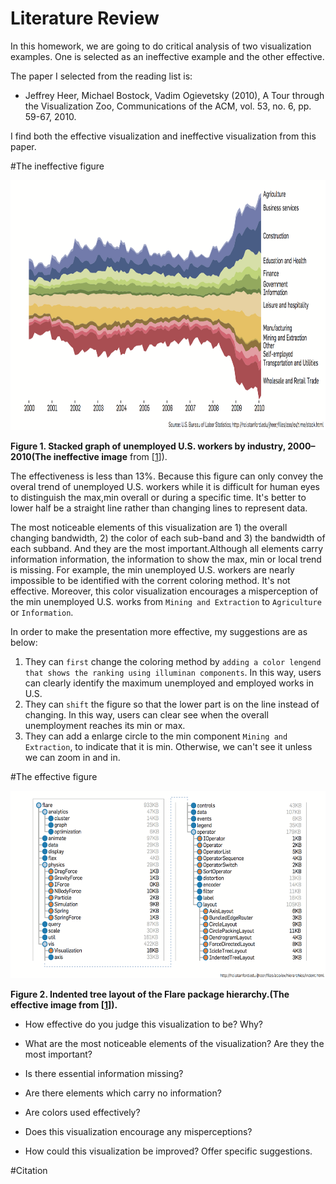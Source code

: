 # Literature Review

In this homework, we are going to do critical analysis of two visualization examples. One is selected as an ineffective example and the other effective. 

The paper I selected from the reading list is:

* Jeffrey Heer, Michael Bostock, Vadim Ogievetsky (2010), A Tour through the Visualization Zoo, Communications of the ACM, vol. 53, no. 6, pp. 59-67, 2010.

I find both the effective visualization and ineffective visualization from this paper.


#The ineffective figure


<img src="./ineffective.png" height="400"> 

**Figure 1. Stacked graph of unemployed U.S. workers by industry, 2000–2010(The ineffective image** from \[[1][1]\]).

The effectiveness is less than 13%. Because this figure can only convey the overal trend of unemployed U.S. workers while it is difficult for human eyes to distinguish the max,min overall or during a specific time. It's better to lower half be a straight line rather than changing lines to represent data.

The most noticeable elements of this visualization are 1) the overall changing bandwidth, 2) the color of each sub-band and 3) the bandwidth of each subband. And they are the most important.Although all elements carry information information, the information to show the max, min or local trend is missing. For example, the min unemployed U.S. workers are nearly impossible to be identified with the corrent coloring method. It's not effective. Moreover, this color visualization encourages a misperception of the min unemployed U.S. works from `Mining and Extraction` to `Agriculture` or `Information`.

In order to make the presentation more effective, my suggestions are as below: 

1. They can `first` change the coloring method by `adding a color lengend that shows the ranking using illuminan components`. In this way, users can clearly identify the maximum unemployed and employed works in U.S.
2. They can `shift` the figure so that the lower part is on the line instead of changing. In this way, users can clear see when the overall unemployment reaches its min or max.
3. They can add a enlarge circle to the min component `Mining and  Extraction`, to indicate that it is min. Otherwise, we can't see it unless we can zoom in and in.


#The effective figure

<img src="./effective.png" height="300"> 

**Figure 2. Indented tree layout of the Flare package hierarchy.(The effective image from \[[1][1]\]).**

* How effective do you judge this visualization to be? Why?

* What are the most noticeable elements of the visualization? Are they the most important?
* Is there essential information missing?
* Are there elements which carry no information?
* Are colors used effectively?
* Does this visualization encourage any misperceptions?
* How could this visualization be improved? Offer specific suggestions.


#Citation

[1]: http://queue.acm.org/detail.cfm?id=1805128  "A Tour through the Visualization Zoo"